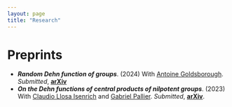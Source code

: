 ```yaml
---
layout: page
title: "Research"
---
```


# Preprints

* _<b>Random Dehn function of groups</b>_. (2024) With [Antoine Goldsborough](https://www.antoinegoldsborough.com). _Submitted_, [<b>arXiv</b>][RandomDehn]
* _<b>On the Dehn functions of central products of nilpotent groups</b>_. (2023) With [Claudio Llosa Isenrich](https://www.math.kit.edu/user/llosa/index.html) and [Gabriel Pallier](https://gpallier.github.io). _Submitted_, [<b>arXiv</b>][CentralDehn].


[CentralDehn]: https://arxiv.org/abs/2310.11144
[RandomDehn]: https://arxiv.org/abs/2411.12715 

